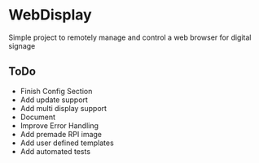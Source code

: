 
# WebDisplay

Simple project to remotely manage and control a web browser for digital signage
 
## ToDo
- Finish Config Section
- Add update support
- Add multi display support
- Document
- Improve Error Handling
- Add premade RPI image
- Add user defined templates
- Add automated tests